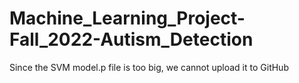 # Machine_Learning_Project-Fall_2022-Autism_Detection

Since the SVM model.p file is too big, we cannot upload it to GitHub
